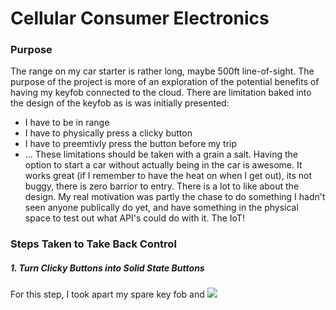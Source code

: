 # Cellular Consumer Electronics
### Purpose
The range on my car starter is rather long, maybe 500ft line-of-sight. The purpose of the project is more of an exploration of the potential benefits of having my keyfob connected to the cloud. There are limitation baked into the design of the keyfob as is was initially presented:
- I have to be in range
- I have to physically press a clicky button
- I have to preemtivly press the button before my trip
- ...
These limitations should be taken with a grain a salt. Having the option to start a car without actually being in the car is awesome. It works great (if I remember to have the heat on when I get out), its not buggy, there is zero barrior to entry. There is a lot to like about the design.
My real motivation was partly the chase to do something I hadn't seen anyone publically do yet, and have something in the physical space to test out what API's could do with it. The IoT! 
### Steps Taken to Take Back Control
##### 1. Turn Clicky Buttons into Solid State Buttons
For this step, I took apart my spare key fob and 
![](https://github.com/larryschirmer/cellular_keyfob/raw/master/pictures/25308493209_5edaedc992_o.jpg)
